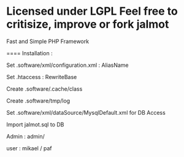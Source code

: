Licensed under LGPL
Feel free to critisize, improve or fork
jalmot
======

Fast and Simple PHP Framework

====
Installation :

Set .software/xml/configuration.xml : AliasName

Set .htaccess : RewriteBase

Create .software/.cache/class

Create .software/tmp/log

Set .software/xml/dataSource/MysqlDefault.xml  for DB Access

Import jalmot.sql to DB

Admin : admin/

user : mikael / paf

